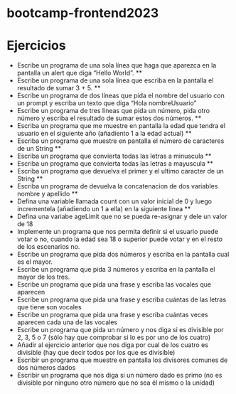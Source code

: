# bootcamp-frontend2023

# Ejercicios
- Escribe un programa de una sola línea que haga que aparezca en la pantalla un alert que diga “Hello World”. **
- Escribe un programa de una sola línea que escriba en la pantalla el resultado de sumar 3 + 5. **
- Escribe un programa de dos líneas que pida el nombre del usuario con un prompt y escriba un texto que diga “Hola nombreUsuario”
- Escribe un programa de tres líneas que pida un número, pida otro número y escriba el resultado de sumar estos dos números. **
- Escriba un programa que me muestre en pantalla la edad que tendra el usuario en el siguiente año (añadiento 1 a la edad actual) **
- Escriba un programa que muestre en pantalla el número de caracteres de un String **
- Escriba un programa que convierta todas las letras a minuscula **
- Escriba un programa que convierta todas las letras a mayuscula **
- Escriba un programa que devuelva el primer y el ultimo caracter de un String **
- Escriba un programa de devuelva la concatenacion de dos variables nombre y apellido **
- Defina una variable llamada count con un valor inicial de 0 y luego incrementela (añadiendo un 1 a ella) en la siguiente linea **
- Defina una variabe ageLimit que no se pueda re-asignar y dele un valor de 18
- Implemente un programa que nos permita definir si el usuario puede votar o no, cuando la edad sea 18 o superior puede votar y en el resto de los escenarios no.
- Escribe un programa que pida dos números y escriba en la pantalla cual es el mayor.
- Escribe un programa que pida 3 números y escriba en la pantalla el mayor de los tres.
- Escribe un programa que pida una frase y escriba las vocales que aparecen 
- Escribe un programa que pida una frase y escriba cuántas de las letras que tiene son vocales
- Escribe un programa que pida una frase y escriba cuántas veces aparecen cada una de las vocales  
- Escribe un programa que pida un número y nos diga si es divisible por 2, 3, 5 o 7 (sólo hay que comprobar si lo es por uno de los cuatro)
- Añadir al ejercicio anterior que nos diga por cual de los cuatro es divisible (hay que decir todos por los que es divisible)
- Escribir un programa que muestre en pantalla los divisores comunes de dos números dados
- Escribir un programa que nos diga si un número dado es primo (no es divisible por ninguno otro número que no sea él mismo o la unidad)


